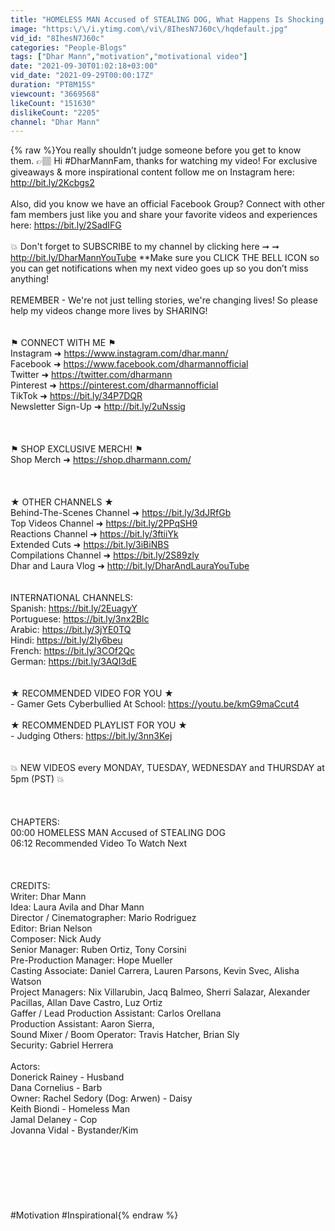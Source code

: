 ```yaml
---
title: "HOMELESS MAN Accused of STEALING DOG, What Happens Is Shocking | Dhar Mann"
image: "https:\/\/i.ytimg.com\/vi\/8IhesN7J60c\/hqdefault.jpg"
vid_id: "8IhesN7J60c"
categories: "People-Blogs"
tags: ["Dhar Mann","motivation","motivational video"]
date: "2021-09-30T01:02:18+03:00"
vid_date: "2021-09-29T00:00:17Z"
duration: "PT8M15S"
viewcount: "3669568"
likeCount: "151630"
dislikeCount: "2205"
channel: "Dhar Mann"
---
```

{% raw %}You really shouldn’t judge someone before you get to know them. ​​​​​👉🏽 Hi #DharMannFam, thanks for watching my video! For exclusive giveaways &amp; more inspirational content follow me on Instagram here: <a rel="nofollow" target="blank" href="http://bit.ly/2Kcbgs2">http://bit.ly/2Kcbgs2</a><br /><br />Also, did you know we have an official Facebook Group? Connect with other fam members just like you and share your favorite videos and experiences here: <a rel="nofollow" target="blank" href="https://bit.ly/2SadIFG">https://bit.ly/2SadIFG</a><br /><br />💥 Don't forget to SUBSCRIBE to my channel by clicking here ➞ ➞ <a rel="nofollow" target="blank" href="http://bit.ly/DharMannYouTube">http://bit.ly/DharMannYouTube</a> **Make sure you CLICK THE BELL ICON so you can get notifications when my next video goes up so you don’t miss anything!<br /><br />REMEMBER - We're not just telling stories, we're changing lives! So please help my videos change more lives by SHARING!<br /><br /><br />⚑ CONNECT WITH ME ⚑ <br />Instagram ➜ <a rel="nofollow" target="blank" href="https://www.instagram.com/dhar.mann/">https://www.instagram.com/dhar.mann/</a><br />Facebook ➜ <a rel="nofollow" target="blank" href="https://www.facebook.com/dharmannofficial">https://www.facebook.com/dharmannofficial</a><br />Twitter ➜ <a rel="nofollow" target="blank" href="https://twitter.com/dharmann">https://twitter.com/dharmann</a><br />Pinterest ➜ <a rel="nofollow" target="blank" href="https://pinterest.com/dharmannofficial">https://pinterest.com/dharmannofficial</a><br />TikTok ➜ <a rel="nofollow" target="blank" href="https://bit.ly/34P7DQR">https://bit.ly/34P7DQR</a><br />Newsletter Sign-Up ➜ <a rel="nofollow" target="blank" href="http://bit.ly/2uNssig">http://bit.ly/2uNssig</a><br /><br /><br /><br />⚑  SHOP EXCLUSIVE MERCH! ⚑  <br />Shop Merch ➜ <a rel="nofollow" target="blank" href="https://shop.dharmann.com/">https://shop.dharmann.com/</a><br /><br /><br /><br />★ OTHER CHANNELS ★ <br />Behind-The-Scenes Channel ➜ <a rel="nofollow" target="blank" href="https://bit.ly/3dJRfGb">https://bit.ly/3dJRfGb</a><br />Top Videos Channel ➜ <a rel="nofollow" target="blank" href="https://bit.ly/2PPqSH9">https://bit.ly/2PPqSH9</a><br />Reactions Channel ➜ <a rel="nofollow" target="blank" href="https://bit.ly/3ftiiYk">https://bit.ly/3ftiiYk</a><br />Extended Cuts ➜ <a rel="nofollow" target="blank" href="https://bit.ly/3iBiNBS">https://bit.ly/3iBiNBS</a><br />Compilations Channel ➜ <a rel="nofollow" target="blank" href="https://bit.ly/2S89zly">https://bit.ly/2S89zly</a><br />Dhar and Laura Vlog ➜ <a rel="nofollow" target="blank" href="http://bit.ly/DharAndLauraYouTube">http://bit.ly/DharAndLauraYouTube</a><br /><br /><br />INTERNATIONAL CHANNELS:<br />Spanish: <a rel="nofollow" target="blank" href="https://bit.ly/2EuagyY">https://bit.ly/2EuagyY</a><br />Portuguese: <a rel="nofollow" target="blank" href="https://bit.ly/3nx2Blc">https://bit.ly/3nx2Blc</a><br />Arabic: <a rel="nofollow" target="blank" href="https://bit.ly/3jYE0TQ">https://bit.ly/3jYE0TQ</a><br />Hindi: <a rel="nofollow" target="blank" href="https://bit.ly/2Iy6beu">https://bit.ly/2Iy6beu</a><br />French: <a rel="nofollow" target="blank" href="https://bit.ly/3COf2Qc">https://bit.ly/3COf2Qc</a><br />German: <a rel="nofollow" target="blank" href="https://bit.ly/3AQI3dE">https://bit.ly/3AQI3dE</a><br /><br /><br />★ RECOMMENDED VIDEO FOR YOU ★<br />- Gamer Gets Cyberbullied At School: <a rel="nofollow" target="blank" href="https://youtu.be/kmG9maCcut4">https://youtu.be/kmG9maCcut4</a><br /><br />★ RECOMMENDED PLAYLIST FOR YOU ★<br />- Judging Others: <a rel="nofollow" target="blank" href="https://bit.ly/3nn3Kej">https://bit.ly/3nn3Kej</a><br /><br /><br />💥 NEW VIDEOS every MONDAY, TUESDAY, WEDNESDAY and THURSDAY at 5pm (PST) 💥<br /><br /><br /><br />CHAPTERS:<br />00:00   HOMELESS MAN Accused of STEALING DOG<br />06:12   Recommended Video To Watch Next<br /><br /><br /><br />CREDITS:<br />Writer: Dhar Mann<br />Idea: Laura Avila and Dhar Mann<br />Director / Cinematographer: Mario Rodriguez<br />Editor: Brian Nelson<br />Composer: Nick Audy<br />Senior Manager: Ruben Ortiz, Tony Corsini<br />Pre-Production Manager: Hope Mueller<br />Casting Associate: Daniel  Carrera, Lauren Parsons, Kevin Svec, Alisha Watson<br />Project Managers: Nix Villarubin, Jacq Balmeo, Sherri Salazar, Alexander Pacillas, Allan Dave Castro, Luz Ortiz<br />Gaffer / Lead Production Assistant: Carlos Orellana<br />Production Assistant: Aaron Sierra, <br />Sound Mixer / Boom Operator: Travis Hatcher, Brian Sly<br />Security: Gabriel Herrera<br /><br />Actors: <br />Donerick Rainey - Husband  <br />Dana Cornelius - Barb  <br />Owner: Rachel Sedory (Dog: Arwen) - Daisy  <br />Keith Biondi - Homeless Man<br />Jamal Delaney - Cop  <br />Jovanna Vidal - Bystander/Kim  <br /><br /><br /><br /><br /><br /><br /><br />#Motivation #Inspirational{% endraw %}
